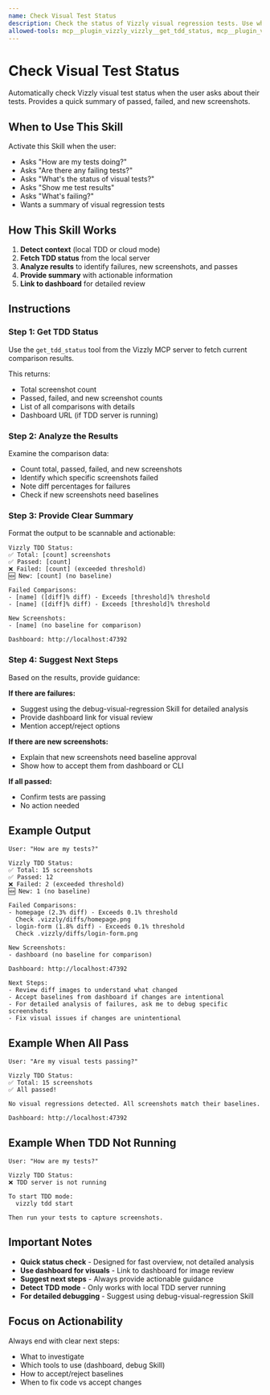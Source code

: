 ```yaml
---
name: Check Visual Test Status
description: Check the status of Vizzly visual regression tests. Use when the user asks about test status, test results, what's failing, how tests are doing, or wants a summary of visual tests. Works with both local TDD and cloud modes.
allowed-tools: mcp__plugin_vizzly_vizzly__get_tdd_status, mcp__plugin_vizzly_vizzly__detect_context
---
```


# Check Visual Test Status

Automatically check Vizzly visual test status when the user asks about their tests. Provides a quick summary of passed, failed, and new screenshots.

## When to Use This Skill

Activate this Skill when the user:
- Asks "How are my tests doing?"
- Asks "Are there any failing tests?"
- Asks "What's the status of visual tests?"
- Asks "Show me test results"
- Asks "What's failing?"
- Wants a summary of visual regression tests

## How This Skill Works

1. **Detect context** (local TDD or cloud mode)
2. **Fetch TDD status** from the local server
3. **Analyze results** to identify failures, new screenshots, and passes
4. **Provide summary** with actionable information
5. **Link to dashboard** for detailed review

## Instructions

### Step 1: Get TDD Status

Use the `get_tdd_status` tool from the Vizzly MCP server to fetch current comparison results.

This returns:
- Total screenshot count
- Passed, failed, and new screenshot counts
- List of all comparisons with details
- Dashboard URL (if TDD server is running)

### Step 2: Analyze the Results

Examine the comparison data:
- Count total, passed, failed, and new screenshots
- Identify which specific screenshots failed
- Note diff percentages for failures
- Check if new screenshots need baselines

### Step 3: Provide Clear Summary

Format the output to be scannable and actionable:

```
Vizzly TDD Status:
✅ Total: [count] screenshots
✅ Passed: [count]
❌ Failed: [count] (exceeded threshold)
🆕 New: [count] (no baseline)

Failed Comparisons:
- [name] ([diff]% diff) - Exceeds [threshold]% threshold
- [name] ([diff]% diff) - Exceeds [threshold]% threshold

New Screenshots:
- [name] (no baseline for comparison)

Dashboard: http://localhost:47392
```

### Step 4: Suggest Next Steps

Based on the results, provide guidance:

**If there are failures:**
- Suggest using the debug-visual-regression Skill for detailed analysis
- Provide dashboard link for visual review
- Mention accept/reject options

**If there are new screenshots:**
- Explain that new screenshots need baseline approval
- Show how to accept them from dashboard or CLI

**If all passed:**
- Confirm tests are passing
- No action needed

## Example Output

```
User: "How are my tests?"

Vizzly TDD Status:
✅ Total: 15 screenshots
✅ Passed: 12
❌ Failed: 2 (exceeded threshold)
🆕 New: 1 (no baseline)

Failed Comparisons:
- homepage (2.3% diff) - Exceeds 0.1% threshold
  Check .vizzly/diffs/homepage.png
- login-form (1.8% diff) - Exceeds 0.1% threshold
  Check .vizzly/diffs/login-form.png

New Screenshots:
- dashboard (no baseline for comparison)

Dashboard: http://localhost:47392

Next Steps:
- Review diff images to understand what changed
- Accept baselines from dashboard if changes are intentional
- For detailed analysis of failures, ask me to debug specific screenshots
- Fix visual issues if changes are unintentional
```

## Example When All Pass

```
User: "Are my visual tests passing?"

Vizzly TDD Status:
✅ Total: 15 screenshots
✅ All passed!

No visual regressions detected. All screenshots match their baselines.

Dashboard: http://localhost:47392
```

## Example When TDD Not Running

```
User: "How are my tests?"

Vizzly TDD Status:
❌ TDD server is not running

To start TDD mode:
  vizzly tdd start

Then run your tests to capture screenshots.
```

## Important Notes

- **Quick status check** - Designed for fast overview, not detailed analysis
- **Use dashboard for visuals** - Link to dashboard for image review
- **Suggest next steps** - Always provide actionable guidance
- **Detect TDD mode** - Only works with local TDD server running
- **For detailed debugging** - Suggest using debug-visual-regression Skill

## Focus on Actionability

Always end with clear next steps:
- What to investigate
- Which tools to use (dashboard, debug Skill)
- How to accept/reject baselines
- When to fix code vs accept changes

